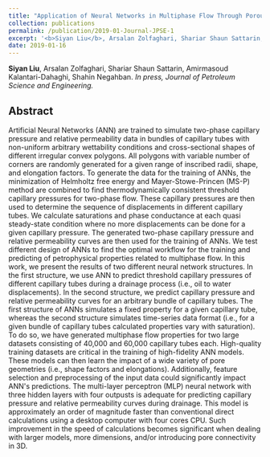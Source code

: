 ```yaml
---
title: "Application of Neural Networks in Multiphase Flow Through Porous Media: Predicting Capillary Pressure and Relative Permeability Curves (In press, Journal of Petroleum Science and Engineering)"
collection: publications
permalink: /publication/2019-01-Journal-JPSE-1
excerpt: '<b>Siyan Liu</b>, Arsalan Zolfaghari, Shariar Shaun Sattarin, Amirmasoud Kalantari-Dahaghi, Shahin Negahban.<i> Journal of Petroleum Science and Engineering, In press.</i>'
date: 2019-01-16
---
```

<b>Siyan Liu</b>, Arsalan Zolfaghari, Shariar Shaun Sattarin, Amirmasoud Kalantari-Dahaghi, Shahin Negahban. <i>In press, Journal of Petroleum Science and Engineering.</i>

## Abstract
Artificial Neural Networks (ANN) are trained to simulate two-phase capillary pressure and relative permeability data in bundles of capillary tubes with non-uniform arbitrary wettability conditions and cross-sectional shapes of different irregular convex polygons. All polygons with variable number of corners are randomly generated for a given range of inscribed radii, shape, and elongation factors. To generate the data for the training of ANNs, the minimization of Helmholtz free energy and Mayer-Stowe-Princen (MS-P) method are combined to find thermodynamically consistent threshold capillary pressures for two-phase flow. These capillary pressures are then used to 
determine the sequence of displacements in different capillary tubes. We calculate saturations and phase conductance at each quasi steady-state 
condition where no more displacements can be done for a given capillary pressure. The generated two-phase capillary pressure and relative 
permeability curves are then used for the training of ANNs. We test different design of ANNs to find the optimal workflow for the training and predicting of petrophysical properties related to multiphase flow. In this work, we present the results of two different neural network structures. In the first structure, we use ANN to predict threshold capillary pressures of different 
capillary tubes during a drainage process (i.e., oil to water displacements). In the second structure, we predict capillary pressure and relative permeability curves for an arbitrary bundle of capillary tubes. The first structure of ANNs simulates a fixed property for a given capillary tube, whereas the second structure simulates time-series data format (i.e., for a given bundle of capillary tubes calculated properties vary with saturation). To do so, we have generated multiphase flow properties for two large datasets 
consisting of 40,000 and 60,000 capillary tubes each. High-quality training datasets are critical in the training of high-fidelity ANN models. These 
models can then learn the impact of a wide variety of pore geometries (i.e., shape factors and elongations). Additionally, feature selection and 
preprocessing of the input data could significantly impact ANN's predictions. The multi-layer perceptron (MLP) neural network with three hidden layers with four outpusts is adequate for predicting capillary pressure and relative permeability curves during drainage. This model is approximately an order of 
magnitude faster than conventional direct calculations using a desktop computer with four cores CPU. Such improvement in the speed of calculations becomes significant when dealing with larger models, more dimensions, and/or 
introducing pore connectivity in 3D. 
